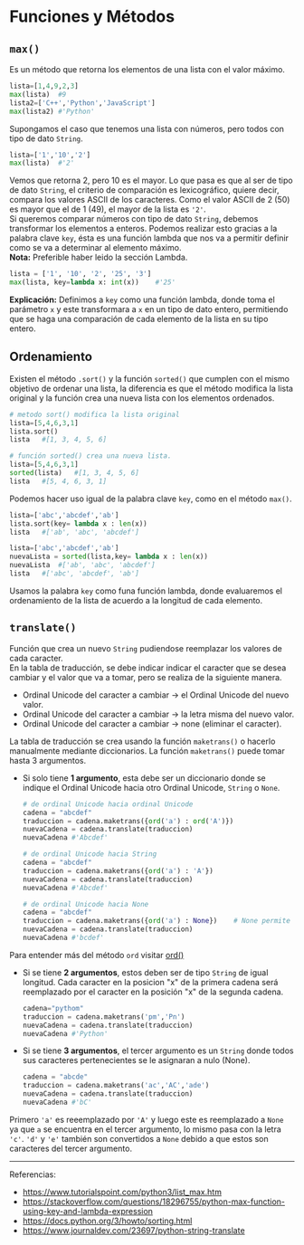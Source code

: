 # Funciones y Métodos
## `max()`
Es un método que retorna los elementos de una lista con el valor máximo.
```Python
lista=[1,4,9,2,3]
max(lista)  #9
lista2=['C++','Python','JavaScript']
max(lista2) #'Python'
```
Supongamos el caso que tenemos una lista con números, pero todos con tipo de dato `String`.
```Python
lista=['1','10','2']
max(lista)  #'2'
```
Vemos que retorna 2, pero 10 es el mayor. Lo que pasa es que al ser de tipo de dato `String`, el criterio de comparación es lexicográfico, quiere decir, compara los valores ASCII de los caracteres. Como el valor ASCII de 2 (50) es mayor que el de 1 (49), el mayor de la lista es `'2'`.   
Si queremos comparar números con tipo de dato `String`, debemos transformar los elementos a enteros.
Podemos realizar esto gracias a la palabra clave `key`, ésta es una función lambda que nos va a permitir definir como se va a determinar al elemento máximo.    
**Nota:** Preferible haber leido la sección Lambda.
```Python
lista = ['1', '10', '2', '25', '3']
max(lista, key=lambda x: int(x))    #'25'
```
**Explicación:**
Definimos a `key` como una función lambda, donde toma el parámetro `x` y este transformara a `x` en un tipo de dato entero, permitiendo que se haga una comparación de cada elemento de la lista en su tipo entero.
## Ordenamiento
Existen el método `.sort()` y la función `sorted()` que cumplen con el mismo objetivo de ordenar una lista, la diferencia es que el método modifica la lista original y la función crea una nueva lista con los elementos ordenados.
```Python
# metodo sort() modifica la lista original 
lista=[5,4,6,3,1]
lista.sort()    
lista   #[1, 3, 4, 5, 6]

# función sorted() crea una nueva lista. 
lista=[5,4,6,3,1]
sorted(lista)   #[1, 3, 4, 5, 6]
lista   #[5, 4, 6, 3, 1]
```
Podemos hacer uso igual de la palabra clave `key`, como en el método `max()`.
```Python
lista=['abc','abcdef','ab']
lista.sort(key= lambda x : len(x))
lista   #['ab', 'abc', 'abcdef']

lista=['abc','abcdef','ab']
nuevaLista = sorted(lista,key= lambda x : len(x))
nuevaLista  #['ab', 'abc', 'abcdef']
lista   #['abc', 'abcdef', 'ab']
```
Usamos la palabra `key` como funa función lambda, donde evaluaremos el ordenamiento de la lista de acuerdo a la longitud de cada elemento.
## `translate()`
Función que crea un nuevo `String` pudiendose reemplazar los valores de cada caracter.  
En la tabla de traducción, se debe indicar indicar el caracter que se desea cambiar y el valor que va a tomar, pero se realiza de la siguiente manera.
- Ordinal Unicode del caracter a cambiar -> el Ordinal Unicode del nuevo valor.
- Ordinal Unicode del caracter a cambiar -> la letra misma del nuevo valor.
- Ordinal Unicode del caracter a cambiar -> none (eliminar el caracter).

La tabla de traducción se crea usando la función `maketrans()` o hacerlo manualmente mediante diccionarios.
La función `maketrans()` puede tomar hasta 3 argumentos.
- Si solo tiene **1 argumento**, esta debe ser un diccionario donde se indique el Ordinal Unicode hacia otro Ordinal Unicode, `String` o `None`.
    ```Python
    # de ordinal Unicode hacia ordinal Unicode
    cadena = "abcdef"
    traduccion = cadena.maketrans({ord('a') : ord('A')})
    nuevaCadena = cadena.translate(traduccion)
    nuevaCadena #'Abcdef'

    # de ordinal Unicode hacia String
    cadena = "abcdef"
    traduccion = cadena.maketrans({ord('a') : 'A'})
    nuevaCadena = cadena.translate(traduccion)
    nuevaCadena #'Abcdef'

    # de ordinal Unicode hacia None
    cadena = "abcdef"
    traduccion = cadena.maketrans({ord('a') : None})    # None permite eliminar el caracter
    nuevaCadena = cadena.translate(traduccion)
    nuevaCadena #'bcdef'
    ```
Para entender más del método `ord` visitar [ord()](https://www.programiz.com/python-programming/methods/built-in/ord)

- Si se tiene **2 argumentos**, estos deben ser de tipo `String` de igual longitud. Cada caracter en la posicion "x" de la primera cadena será reemplazado por el caracter en la posición "x" de la segunda cadena.
    ```Python
    cadena="pythom"
    traduccion = cadena.maketrans('pm','Pn')
    nuevaCadena = cadena.translate(traduccion)
    nuevaCadena #'Python'
    ```
- Si se tiene **3 argumentos**, el tercer argumento es un `String` donde todos sus caracteres pertenecientes se le asignaran a nulo (None).
    ```Python
    cadena = "abcde"
    traduccion = cadena.maketrans('ac','AC','ade')
    nuevaCadena = cadena.translate(traduccion)
    nuevaCadena #'bC'
    ```
Primero `'a'` es reeemplazado por `'A'` y luego este es reemplazado a `None` ya que `a` se encuentra en el tercer argumento, lo mismo pasa con la letra `'c'`. `'d'` y `'e'` también son convertidos a `None` debido a que estos son caracteres del tercer argumento.
***
Referencias:
- https://www.tutorialspoint.com/python3/list_max.htm
- https://stackoverflow.com/questions/18296755/python-max-function-using-key-and-lambda-expression
- https://docs.python.org/3/howto/sorting.html
- https://www.journaldev.com/23697/python-string-translate